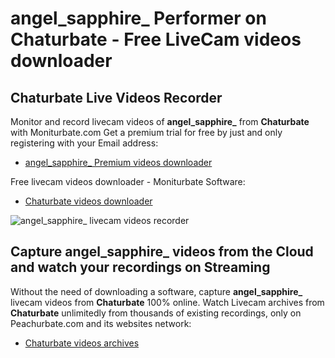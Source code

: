 # angel_sapphire_ Performer on Chaturbate - Free LiveCam videos downloader

## Chaturbate Live Videos Recorder

Monitor and record livecam videos of **angel_sapphire_** from **Chaturbate** with Moniturbate.com
Get a premium trial for free by just and only registering with your Email address:
* [angel_sapphire_ Premium videos downloader](https://moniturbate.com/request-demo-licence-key.html)

Free livecam videos downloader - Moniturbate Software:
* [Chaturbate videos downloader](https://moniturbate.com/moniturbate-download-software.html)

![angel_sapphire_ livecam videos recorder](https://peachurnet.com/templates/moniturbate-software.png)


## Capture angel_sapphire_ videos from the Cloud and watch your recordings on Streaming

Without the need of downloading a software, capture **angel_sapphire_** livecam videos from **Chaturbate** 100% online.
Watch Livecam archives from **Chaturbate** unlimitedly from thousands of existing recordings, only on Peachurbate.com and its websites network:
* [Chaturbate videos archives](https://peachurnet.com/)